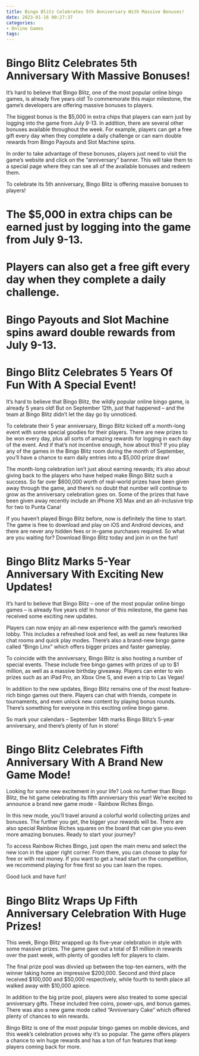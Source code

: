 ```yaml
---
title: Bingo Blitz Celebrates 5th Anniversary With Massive Bonuses!
date: 2023-01-16 00:27:37
categories:
- Online Games
tags:
---
```



#  Bingo Blitz Celebrates 5th Anniversary With Massive Bonuses!

It’s hard to believe that Bingo Blitz, one of the most popular online bingo games, is already five years old! To commemorate this major milestone, the game’s developers are offering massive bonuses to players.

The biggest bonus is the $5,000 in extra chips that players can earn just by logging into the game from July 9-13. In addition, there are several other bonuses available throughout the week. For example, players can get a free gift every day when they complete a daily challenge or can earn double rewards from Bingo Payouts and Slot Machine spins.

In order to take advantage of these bonuses, players just need to visit the game’s website and click on the “anniversary” banner. This will take them to a special page where they can see all of the available bonuses and redeem them.

To celebrate its 5th anniversary, Bingo Blitz is offering massive bonuses to players!

# The $5,000 in extra chips can be earned just by logging into the game from July 9-13.

# Players can also get a free gift every day when they complete a daily challenge.

# Bingo Payouts and Slot Machine spins award double rewards from July 9-13.

#  Bingo Blitz Celebrates 5 Years Of Fun With A Special Event!

It’s hard to believe that Bingo Blitz, the wildly popular online bingo game, is already 5 years old! But on September 12th, just that happened – and the team at Bingo Blitz didn’t let the day go by unnoticed.

To celebrate their 5 year anniversary, Bingo Blitz kicked off a month-long event with some special goodies for their players. There are new prizes to be won every day, plus all sorts of amazing rewards for logging in each day of the event. And if that’s not incentive enough, how about this? If you play any of the games in the Bingo Blitz room during the month of September, you’ll have a chance to earn daily entries into a $5,000 prize draw!

The month-long celebration isn’t just about earning rewards; it’s also about giving back to the players who have helped make Bingo Blitz such a success. So far over $600,000 worth of real-world prizes have been given away through the game, and there’s no doubt that number will continue to grow as the anniversary celebration goes on. Some of the prizes that have been given away recently include an iPhone XS Max and an all-inclusive trip for two to Punta Cana!

If you haven’t played Bingo Blitz before, now is definitely the time to start. The game is free to download and play on iOS and Android devices, and there are never any hidden fees or in-game purchases required. So what are you waiting for? Download Bingo Blitz today and join in on the fun!

#  Bingo Blitz Marks 5-Year Anniversary With Exciting New Updates!

It’s hard to believe that Bingo Blitz – one of the most popular online bingo games – is already five years old! In honor of this milestone, the game has received some exciting new updates.

Players can now enjoy an all-new experience with the game’s reworked lobby. This includes a refreshed look and feel, as well as new features like chat rooms and quick play modes. There’s also a brand-new bingo game called “Bingo Linx” which offers bigger prizes and faster gameplay.

To coincide with the anniversary, Bingo Blitz is also hosting a number of special events. These include free bingo games with prizes of up to $1 million, as well as a massive birthday giveaway. Players can enter to win prizes such as an iPad Pro, an Xbox One S, and even a trip to Las Vegas!

In addition to the new updates, Bingo Blitz remains one of the most feature-rich bingo games out there. Players can chat with friends, compete in tournaments, and even unlock new content by playing bonus rounds. There’s something for everyone in this exciting online bingo game.

So mark your calendars – September 14th marks Bingo Blitz’s 5-year anniversary, and there’s plenty of fun in store!

#  Bingo Blitz Celebrates Fifth Anniversary With A Brand New Game Mode!

Looking for some new excitement in your life? Look no further than Bingo Blitz, the hit game celebrating its fifth anniversary this year! We’re excited to announce a brand new game mode - Rainbow Riches Bingo.

In this new mode, you’ll travel around a colorful world collecting prizes and bonuses. The further you get, the bigger your rewards will be. There are also special Rainbow Riches squares on the board that can give you even more amazing bonuses. Ready to start your journey?

To access Rainbow Riches Bingo, just open the main menu and select the new icon in the upper right corner. From there, you can choose to play for free or with real money. If you want to get a head start on the competition, we recommend playing for free first so you can learn the ropes.

Good luck and have fun!

#  Bingo Blitz Wraps Up Fifth Anniversary Celebration With Huge Prizes!

This week, Bingo Blitz wrapped up its five-year celebration in style with some massive prizes. The game gave out a total of $1 million in rewards over the past week, with plenty of goodies left for players to claim.

The final prize pool was divvied up between the top-ten earners, with the winner taking home an impressive $200,000. Second and third place received $100,000 and $50,000 respectively, while fourth to tenth place all walked away with $10,000 apiece.

In addition to the big prize pool, players were also treated to some special anniversary gifts. These included free coins, power-ups, and bonus games. There was also a new game mode called “Anniversary Cake” which offered plenty of chances to win rewards.

Bingo Blitz is one of the most popular bingo games on mobile devices, and this week’s celebration proves why it’s so popular. The game offers players a chance to win huge rewards and has a ton of fun features that keep players coming back for more.